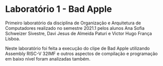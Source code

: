 # Laboratório 1 - Bad Apple

Primeiro laboratório da disciplina de Organização e Arquitetura de Computadores realizado no semestre 2021.1 pelos alunos Ana Sofia Schweizer Sivestre, Davi Jesus de Almeida Paturi e Victor Hugo França Lisboa.

Neste laboratório foi feita a execução do clipe de Bad Apple utilizando Assembly RISC-V 32IMF e outros aspectos de compilação e programação em baixo nível foram analizadas também.
